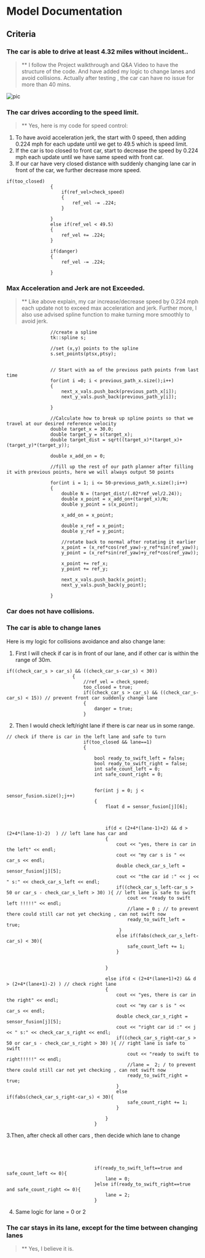 # Model Documentation

## Criteria

### The car is able to drive at least 4.32 miles without incident..
>** I follow the Project walkthrough and Q&A Video to have the structure of the code. 
And have added my logic to change lanes and avoid collisions. Actually after testing , the car can have no issue for more than 40 mins.

![pic](https://github.com/bryan0806/Udacity-CarND-Path-Planning-Project/blob/master/pic/pic01.png)

### The car drives according to the speed limit.
>** Yes, here is my code for speed control:
1. To have avoid acceleration jerk, the start with 0 speed, then adding 0.224 mph for each update until we get to 49.5 which is speed limit.
2. If the car is too closed to front car, start to decrease the speed by 0.224 mph each update until we have same speed with front car.
3. If our car have very closed distance with suddenly changing lane car in front of the car, we further decrease more speed. 
```
if(too_closed)
                {
                    if(ref_vel>check_speed)
                    {
                        ref_vel -= .224;
                    }
                    
                }
                else if(ref_vel < 49.5)
                {
                    ref_vel += .224;
                }
            
                if(danger)
                {
                    ref_vel -= .224;
                    
                }
```

### Max Acceleration and Jerk are not Exceeded.
>** Like above explain, my car increase/decrease speed by 0.224 mph each update not to exceed max acceleration and jerk.
Further more, I also use advised spline function to make turning more smoothly to avoid jerk.

```
                //create a spline
                tk::spline s;

                //set (x,y) points to the spline
                s.set_points(ptsx,ptsy);


                // Start with aa of the previous path points from last time
                for(int i =0; i < previous_path_x.size();i++)
                {
                    next_x_vals.push_back(previous_path_x[i]);
                    next_y_vals.push_back(previous_path_y[i]);

                }

                //Calculate how to break up spline points so that we travel at our desired reference velocity
                double target_x = 30.0;
                double target_y = s(target_x);
                double target_dist = sqrt((target_x)*(target_x)+(target_y)*(target_y));

                double x_add_on = 0;

                //fill up the rest of our path planner after filling it with previous points, here we will always output 50 points

                for(int i = 1; i <= 50-previous_path_x.size();i++)
                {
                    double N = (target_dist/(.02*ref_vel/2.24));
                    double x_point = x_add_on+(target_x)/N;
                    double y_point = s(x_point);

                    x_add_on = x_point;

                    double x_ref = x_point;
                    double y_ref = y_point;

                    //rotate back to normal after rotating it earlier
                    x_point = (x_ref*cos(ref_yaw)-y_ref*sin(ref_yaw));
                    y_point = (x_ref*sin(ref_yaw)+y_ref*cos(ref_yaw));

                    x_point += ref_x;
                    y_point += ref_y;

                    next_x_vals.push_back(x_point);
                    next_y_vals.push_back(y_point);

                }
```

### Car does not have collisions.
### The car is able to change lanes
Here is my logic for collisions avoidance and also change lane:
1. First I will check if car is in front of our lane, and if other car is within the range of 30m.
```
if((check_car_s > car_s) && ((check_car_s-car_s) < 30))
                        {
                            //ref_vel = check_speed;
                            too_closed = true;
                            if((check_car_s > car_s) && ((check_car_s-car_s) < 15)) // prevent front car suddenly change lane
                            {
                                danger = true;
                            }
```
                            
2. Then I would check left/right lane if there is car near us in some range.

```
// check if there is car in the left lane and safe to turn
                            if(too_closed && lane==1)
                            {
                                
                                bool ready_to_swift_left = false;
                                bool ready_to_swift_right = false;
                                int safe_count_left = 0;
                                int safe_count_right = 0;

                                
                                for(int j = 0; j < sensor_fusion.size();j++)
                                {
                                    float d = sensor_fusion[j][6];
                                    
                                    
                                    
                                    if(d < (2+4*(lane-1)+2) && d > (2+4*(lane-1)-2)  ) // left lane has car and
                                    {
                                        cout << "yes, there is car in the left" << endl;
                                        cout << "my car s is " << car_s << endl;
                                        double check_car_s_left = sensor_fusion[j][5];
                                        cout << "the car id :" << j << " s:" << check_car_s_left << endl;
                                        if((check_car_s_left-car_s > 50 or car_s - check_car_s_left > 30) ){ // left lane is safe to swift
                                            cout << "ready to swift left !!!!!" << endl;
                                            //lane = 0 ; // to prevent there could still car not yet checking , can not swift now
                                            ready_to_swift_left = true;
                                         }
                                        else if(fabs(check_car_s_left-car_s) < 30){
                                            safe_count_left += 1;
                                        }
                                        
                                        
                                    }
                                    
                                    else if(d < (2+4*(lane+1)+2) && d > (2+4*(lane+1)-2) ) // check right lane
                                    {
                                        cout << "yes, there is car in the right" << endl;
                                        cout << "my car s is " << car_s << endl;
                                        double check_car_s_right = sensor_fusion[j][5];
                                        cout << "right car id :" << j << " s:" << check_car_s_right << endl;
                                        if((check_car_s_right-car_s > 50 or car_s - check_car_s_right > 30) ){ // right lane is safe to swift
                                            cout << "ready to swift to right!!!!!" << endl;
                                            //lane =  2; / to prevent there could still car not yet checking , can not swift now
                                            ready_to_swift_right = true;
                                        }
                                        else if(fabs(check_car_s_right-car_s) < 30){
                                            safe_count_right += 1;
                                        }
                                        
                                    }
                                }
```
                                

3.Then, after check all other cars , then decide which lane to change

```

                            
                            
                                
                                if(ready_to_swift_left==true and safe_count_left <= 0){
                                    lane = 0;
                                }else if(ready_to_swift_right==true and safe_count_right <= 0){
                                    lane = 2;
                                }
```

4. Same logic for lane = 0 or 2 


### The car stays in its lane, except for the time between changing lanes

>** Yes, I believe it is.

